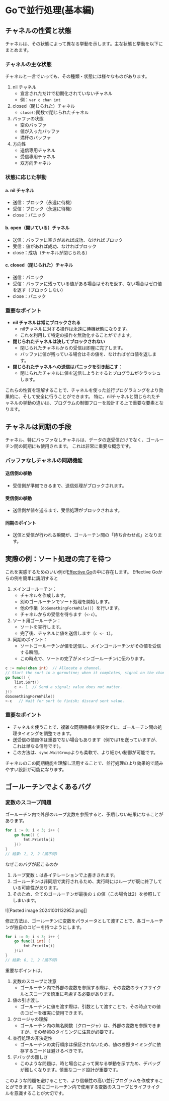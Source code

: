 # Goで並行処理(基本編)
## チャネルの性質と状態
チャネルは、その状態によって異なる挙動を示します。主な状態と挙動を以下にまとめます。

### チャネルの主な状態
チャネルと一言でいっても、その種類・状態には様々なものがあります。
1. nil チャネル
	- 宣言されただけで初期化されていないチャネル
	- 例：`var c chan int`
2. closed（閉じられた）チャネル
	- `close()`関数で閉じられたチャネル
3. バッファの状態
	- 空のバッファ
	- 値が入ったバッファ
	- 満杯のバッファ
4. 方向性
	- 送信専用チャネル
	- 受信専用チャネル
	- 双方向チャネル
### 状態に応じた挙動
#### a. nil チャネル
- 送信：ブロック（永遠に待機）
- 受信：ブロック（永遠に待機）
- close：パニック
#### b. open（開いている）チャネル
- 送信：バッファに空きがあれば成功、なければブロック
- 受信：値があれば成功、なければブロック
- close：成功（チャネルが閉じられる）
#### c. closed（閉じられた）チャネル
- 送信：パニック
- 受信：バッファに残っている値がある場合はそれを返す、ない場合はゼロ値を返す（ブロックしない）
- close：パニック

### 重要なポイント
- **nil チャネルは常にブロックされる**
	- nilチャネルに対する操作は永遠に待機状態になります。
	- これを利用して特定の操作を無効化することができます。
- **閉じられたチャネルは決してブロックされない**
	- 閉じられたチャネルからの受信は即座に完了します。
	- バッファに値が残っている場合はその値を、なければゼロ値を返します。
- **閉じられたチャネルへの送信はパニックを引き起こす**：
	- 閉じられたチャネルに値を送信しようとするとプログラムがクラッシュします。

これらの性質を理解することで、チャネルを使った並行プログラミングをより効果的に、そして安全に行うことができます。
特に、nilチャネルと閉じられたチャネルの挙動の違いは、プログラムの制御フローを設計する上で重要な要素となります。
## チャネルは同期の手段
チャネル、特にバッファなしチャネルは、データの送受信だけでなく、ゴールーチン間の同期にも使用されます。
これは非常に重要な概念です。

### バッファなしチャネルの同期機能
#### 送信側の挙動
- 受信側が準備できるまで、送信処理がブロックされます。
#### 受信側の挙動
- 送信側が値を送るまで、受信処理がブロックされます。
#### 同期のポイント
- 送信と受信が行われる瞬間が、ゴールーチン間の「待ち合わせ点」となります。

## 実際の例：ソート処理の完了を待つ
これを実感するためのいい例が[Effective Go](https://golang.org/doc/effective_go#channels)の中に存在します。
Effective Goからの例を簡単に説明すると

1. メインゴールーチン：
    - チャネルを作成します。
    - 別のゴールーチンでソート処理を開始します。
    - 他の作業（`doSomethingForAWhile()`）を行います。
    - チャネルからの受信を待ちます（`<-c`）。
2. ソート用ゴールーチン：
    - ソートを実行します。
    - 完了後、チャネルに値を送信します（`c <- 1`）。
3. 同期のポイント：
    - ソートゴールーチンが値を送信し、メインゴールーチンがその値を受信する瞬間。
    - この時点で、ソートの完了がメインゴールーチンに伝わります。

```go
c := make(chan int)  // Allocate a channel.
// Start the sort in a goroutine; when it completes, signal on the channel.
go func() {
	list.Sort()
	c <- 1  // Send a signal; value does not matter.
}()
doSomethingForAWhile()
<-c   // Wait for sort to finish; discard sent value.
```

### 重要なポイント

- チャネルを使うことで、複雑な同期機構を実装せずに、ゴールーチン間の処理タイミングを調整できます。
- 送受信の値自体は重要でない場合もあります（例では1を送っていますが、これは単なる信号です）。
- この方法は、`sync.WaitGroup`よりも柔軟で、より細かい制御が可能です。

チャネルのこの同期機能を理解し活用することで、並行処理のより効果的で読みやすい設計が可能になります。

## ゴールーチンでよくあるバグ
### 変数のスコープ問題
ゴールーチン内で外部のループ変数を参照すると、予期しない結果になることがあります。

```go
for i := 0; i < 3; i++ {
	go func() {
		fmt.Println(i)    
	}()
}
// 結果: 2, 2, 2 (順不同)
```

なぜこのバグが起こるのか

1. ループ変数 `i` は各イテレーションで上書きされます。
2. ゴールーチンは非同期で実行されるため、実行時にはループが既に終了している可能性があります。
3. そのため、全てのゴールーチンが最後の `i` の値（この場合は2）を参照してしまいます。

![[Pasted image 20241001132952.png]]

修正方法は、ゴールーチンに変数をパラメータとして渡すことで、各ゴールーチンが独自のコピーを持つようにします。

```go
for i := 0; i < 3; i++ {
	go func(i int) {
		fmt.Println(i)
	}(i)
}
// 結果: 0, 1, 2 (順不同)
```

重要なポイントは、

1. 変数のスコープに注意
	- ゴールーチン内で外部の変数を参照する際は、その変数のライフサイクルとスコープを慎重に考慮する必要があります。
2. 値の引き渡し
	- ゴールーチンに値を渡す際は、引数として渡すことで、その時点での値のコピーを確実に使用できます。
3. クロージャの理解
	- ゴールーチン内の無名関数（クロージャ）は、外部の変数を参照できますが、その参照のタイミングに注意が必要です。
4. 並行処理の非決定性
	- ゴールーチンの実行順序は保証されないため、値の参照タイミングに依存するコードは避けるべきです。
5. デバッグの難しさ
	- このような問題は、時と場合によって異なる挙動を示すため、デバッグが難しくなります。慎重なコード設計が重要です。

このような問題を避けることで、より信頼性の高い並行プログラムを作成することができます。
常にゴールーチン内で使用する変数のスコープとライフサイクルを意識することが大切です。